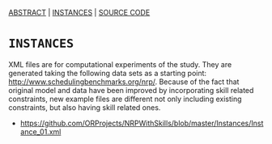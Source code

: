 [ABSTRACT](/README.md) | [INSTANCES](/Instances/Readme.md)  | [SOURCE CODE](/SourceCode/ReadMe.md)

`INSTANCES`
====================

XML files are for computational experiments of the study. They are generated taking the following data sets as a starting point: http://www.schedulingbenchmarks.org/nrp/. Because of the fact that original model and data have been improved by incorporating skill related constraints, new example files are different not only including existing constraints, but also having skill related ones.


- https://github.com/ORProjects/NRPWithSkills/blob/master/Instances/Instance_01.xml
